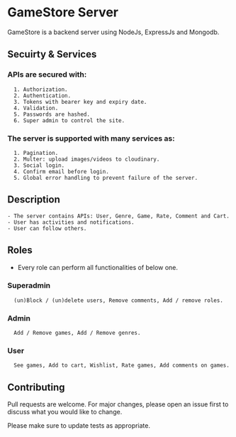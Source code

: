 # GameStore Server
    
   GameStore is a backend server using NodeJs, ExpressJs and Mongodb.

## Secuirty & Services

  ### APIs are secured with:
      1. Authorization.
      2. Authentication.
      3. Tokens with bearer key and expiry date.
      4. Validation.
      5. Passwords are hashed.
      6. Super admin to control the site.

  ### The server is supported with many services as:
      1. Pagination.
      2. Multer: upload images/videos to cloudinary.
      3. Social login.
      4. Confirm email before login.
      5. Global error handling to prevent failure of the server.

## Description

    - The server contains APIs: User, Genre, Game, Rate, Comment and Cart. 
    - User has activities and notifications.
    - User can follow others.
     
## Roles
  - Every role can perform all functionalities of below one.
  ### Superadmin
      (un)Block / (un)delete users, Remove comments, Add / remove roles.
      
  ### Admin
      Add / Remove games, Add / Remove genres.
      
  ### User
      See games, Add to cart, Wishlist, Rate games, Add comments on games.

## Contributing

Pull requests are welcome. For major changes, please open an issue first
to discuss what you would like to change.

Please make sure to update tests as appropriate.

